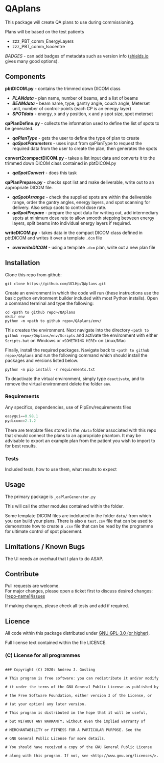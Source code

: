 # QAplans

This package will create QA plans to use during commissioning.

Plans will be based on the test patients

- zzz_PBT_comm_EnergyLayers
- zzz_PBT_comm_Isocentre

_BADGES_ - can add badges of metadata such as version info ([shields.io](https://shields.io/) gives many good options).

## Components

**pbtDICOM.py** - contains the trimmed down DICOM class

- **_PLANdata_** - plan name, number of beams, and a list of beams
- **_BEAMdata_** - beam name, type, gantry angle, couch angle, Meterset unit, number of control-points (each CP is an energy layer)
- **_SPOTdata_** - energy, x and y position, x and y spot size, spot meterset

**qaPlanDefine.py** - collects the information used to define the list of spots to be generated.

- **_qaPlanType_** - gets the user to define the type of plan to create
- **_qaSpotParameters_** - uses input from qaPlanType to request the required data from the user to create the plan, then generates the spots

**convert2compactDICOM.py** - takes a list input data and converts it to the trimmed down DICOM class contained in pbtDICOM.py

- **_qaSpotConvert_** - does this task

**qaPlanPrepare.py** - checks spot list and make deliverable, write out to an appropriate DICOM file.

- **_qaSpotArrange_** - check the supplied spots are within the deliverable range, order the gantry angles, energy layers, and spot scanning for delivery. Also setup spots to control dose rate.
- **_qaSpotPrepare_** - prepare the spot data for writing out, add intermediary spots at minimum dose rate to allow smooth stepping between energy layers, split beams into individual energy layers if required.

**writeDICOM.py** - takes data in the compact DICOM class defined in pbtDICOM and writes it over a template `.dcm` file

- **_overwriteDICOM_** - using a template `.dcm` plan, write out a new plan file

## Installation

Clone this repo from github:

```console
git clone https://github.com/UCLHp/QAplans.git
```

Create an environment in which the code will run (these instructions use the basic python environment builder included with most Python installs). Open a command terminal and type the following:

```console
cd <path to github repo>/QAplans
mkdir env
python -m <path to github repo>/QAplans/env/
```

This creates the environment. Next navigate into the directory `<path to github repo>/QAplans/env/Scripts` and activate the environment with either `Scripts.bat` on Windows or `<SOMETHING HERE>` on Linux/Mac

Finally, install the required packages. Navigate back to `<path to github repo>/QAplans` and run the following command which should install the packages and versions listed below.

```console
python -m pip install -r requirements.txt
```

To deactivate the virtual environment, simply type `deactivate`, and to remove the virtual environment delete the folder `env`.

### Requirements

Any specifics, dependencies, use of PipEnv/requirements files

```python
easygui==0.98.1
pydicom==2.1.2
```

There are template files stored in the `/data` folder associated with this repo that should connect the plans to an appropriate phantom. It may be advisable to export an example plan from the patient you wish to import to for best results.

### Tests

Included tests, how to use them, what results to expect

## Usage

The primary package is `_qaPlanGenerator.py`

This will call the other modules contained within the folder.

Some template DICOM files are indcluded in the folder `data/` from which you can build your plans. There is also a `test.csv` file that can be used to demonstrate how to create a `.csv` file that can be read by the programme for ultimate control of spot placement.

## Limitations / Known Bugs

The UI needs an overhaul that I plan to do ASAP.

## Contribute

Pull requests are welcome.<br>
For major changes, please open a ticket first to discuss desired changes: [[repo-name]/issues](http://github.com/UCLHp/QAplans/issues)

If making changes, please check all tests and add if required.

## Licence

All code within this package distributed under [GNU GPL-3.0 (or higher)](https://opensource.org/licenses/GPL-3.0).

Full license text contained within the file LICENCE.

### (C) License for all programmes

```

### Copyright (C) 2020: Andrew J. Gosling

# This program is free software: you can redistribute it and/or modify

# it under the terms of the GNU General Public License as published by

# the Free Software Foundation, either version 3 of the License, or

# (at your option) any later version.

# This program is distributed in the hope that it will be useful,

# but WITHOUT ANY WARRANTY; without even the implied warranty of

# MERCHANTABILITY or FITNESS FOR A PARTICULAR PURPOSE. See the

# GNU General Public License for more details.

# You should have received a copy of the GNU General Public License

# along with this program. If not, see <http://www.gnu.org/licenses/>.
```
